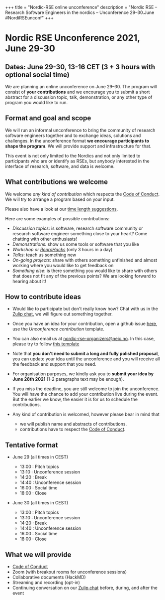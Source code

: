 +++
title = "Nordic-RSE online unconference"
description = "Nordic RSE – Research Software Engineers in the nordics – Unconference 29–30.June #NordiRSEunconf"
+++

# Nordic RSE Unconference 2021, June 29-30

## Dates: June 29-30, 13-16 CET (3 + 3 hours with optional social time)

We are planning an online unconference on June 29–30. The program will consist
of **your contributions** and we encourage you to submit a short abstract for a
discussion topic, talk, demonstration, or any other type of program you would
like to run.


## Format and goal and scope

We will run an informal unconference to bring the community of research software
engineers together and to exchange ideas, solutions and challenges.
In the unconference format **we encourage participants to shape the program**.
We will provide support and infrastructure for that.

This event is not only limited to the Nordics and not only limited to participants
who are or identify as RSEs, but anybody interested in the interface of research, software, and data is welcome.


## What contributions we welcome

We welcome *any kind of contribution* which respects the [Code of Conduct](./code-of-conduct).
We will try to arrange a program based on your input.

Please also have a look at our [time length suggestions](https://github.com/nordic-rse/nordic-rse.github.io/blob/main/.github/ISSUE_TEMPLATE/unconference-contribution.md).

Here are some examples of possible contributions:
- *Discussion topics*: is software, research software community or research software engineer something close to your heart? Come chatting with other enthusiasts!
- *Demonstrations:* show us some tools or software that you like
- *Workshop or [ReproHacks](https://reprohack.github.io/reprohack-hq/)* (only 3 hours in a day)
- *Talks*: teach us something new
- *On-going projects*: share with others something unfinished and almost working where you would like to get feedback on
- *Something else*: is there something you would like to share with others that does not fit any of the previous points? We are looking forward to hearing about it!


## How to contribute ideas

- Would like to participate but don't really know how? Chat with us in the [Zulip chat](https://coderefinery.zulipchat.com/#narrow/stream/213720-nordic-rse), we will figure out something together.
- Once you have an idea for your contribution, open a github issue [here](https://github.com/nordic-rse/nordic-rse.github.io/issues/new/choose), use the *Unconference contribution* template.
- You can also email us at <nordic-rse-organizers@neic.no>. In this case, please try to follow [this template](https://github.com/nordic-rse/nordic-rse.github.io/blob/main/.github/ISSUE_TEMPLATE/unconference-contribution.md)
- Note that **you don't need to submit a long and fully polished proposal**, you can update your idea until the unconference and you will receive all the feedback and support that you need.

- For organisation purposes, we kindly ask you to **submit your idea by June 28th 2021** (1-2 paragraphs text may be enough).
- If you miss the deadline, you are still welcome to join the unconference. You will have the chance to add your contribution live during the event. But the earlier we know, the easier it is for us to schedule the contributions.
- Any kind of contribution is welcomed, however please bear in mind that
   - we will publish name and abstracts of contributions.
   - contributions have to respect the [Code of Conduct](./code-of-conduct).


## Tentative format

- June 29 (all times in CEST)
  - 13:00 : Pitch topics
  - 13:10 : Unconference session
  - 14:20 : Break
  - 14:40 : Unconference session
  - 16:00 : Social time
  - 18:00 : Close

- June 30 (all times in CEST)
  - 13:00 : Pitch topics
  - 13:10 : Unconference session
  - 14:20 : Break
  - 14:40 : Unconference session
  - 16:00 : Social time
  - 18:00 : Close


## What we will provide

- [Code of Conduct](./code-of-conduct/)
- Zoom (with breakout rooms for unconference sessions)
- Collaborative documents (HackMD)
- Streaming and recording (opt-in)
- Continuing conversation on our [Zulip chat](https://coderefinery.zulipchat.com/#narrow/stream/213720-nordic-rse)
  before, during, and after the event
